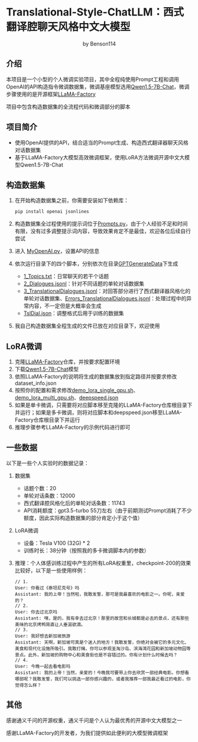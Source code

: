 # Translational-Style-ChatLLM：西式翻译腔聊天风格中文大模型

<center>by Benson114</center>

## 介绍

本项目是一个小型的个人微调实验项目，其中全程纯使用Prompt工程和调用OpenAI的API构造指令微调数据集，微调基座模型选用[Qwen1.5-7B-Chat](https://huggingface.co/Qwen/Qwen1.5-7B-Chat)，微调步骤使用的是开源框架[LLaMA-Factory](https://github.com/hiyouga/LLaMA-Factory)

项目中包含构造数据集的全流程代码和微调部分的脚本

## 项目简介

* 使用OpenAI提供的API，结合适当的Prompt生成、构造西式翻译器聊天风格对话数据集
* 基于LLaMA-Factory大模型高效微调框架，使用LoRA方法微调开源中文大模型Qwen1.5-7B-Chat

## 构造数据集

1. 在开始构造数据集之前，你需要安装如下依赖库：

   ```bash
   pip install openai jsonlines
   ```

2. 构造数据集全过程使用的提示词位于[Prompts.py](src/Prompts.py)，由于个人经验不足和时间有限，没有过多调整提示词内容，导致效果肯定不是最佳，欢迎各位后续自行尝试
3. 进入 [MyOpenAI.py](src\MyOpenAI.py)，设置API的信息
4. 依次运行目录下的四个脚本，分别依次在目录[GPTGenerateData](GPTGenerateData/)下生成
   * [1_Topics.txt](GPTGenerateData\1_Topics.txt)：日常聊天的若干个话题
   * [2_Dialogues.jsonl](GPTGenerateData\2_Dialogues.jsonl)：针对不同话题的单轮对话数据集
   * [3_TranslationalDialogues.jsonl](GPTGenerateData\3_TranslationalDialogues.jsonl)：对回答部分进行了西式翻译器风格化的单轮对话数据集、[Errors_TranslationalDialogues.jsonl](GPTGenerateData\Errors_TranslationalDialogues.jsonl)：处理过程中的异常内容，不一定但是大概率会生成
   * [TslDial.json](GPTGenerateData\TslDial.json)：调整格式后用于训练的数据集
5. 我自己构造数据集全程生成的文件已放在对应目录下，欢迎使用

## LoRA微调

1. 克隆[LLaMA-Factory](https://github.com/hiyouga/LLaMA-Factory)仓库，并按要求配置环境
2. 下载[Qwen1.5-7B-Chat](https://huggingface.co/Qwen/Qwen1.5-7B-Chat)模型
3. 依照LLaMA-Factory的说明将生成的数据集放到指定路径并按要求修改dataset_info.json
4. 按照你的配置和需求修改[demo_lora_single_gpu.sh](LLaMA-Factory/demo_lora_single_gpu.sh)、[demo_lora_multi_gpu.sh](LLaMA-Factory/demo_lora_multi_gpu.sh)、[deepspeed.json](LLaMA-Factory/deepspeed.json)
5. 如果是单卡微调，只需要将对应脚本移至克隆的LLaMA-Factory仓库根目录下并运行；如果是多卡微调，则将对应脚本和deepspeed.json移至LLaMA-Factory仓库根目录下并运行
6. 推理步骤参考LLaMA-Factory的示例代码进行即可

## 一些数据

以下是一些个人实验时的数据记录：

1. 数据集

   * 话题个数：20
   * 单轮对话条数：12000
   * 西式翻译腔风格化后的单轮对话条数：11743
   * API消耗额度：gpt3.5-turbo 55刀左右（由于前期测试Prompt消耗了不少额度，因此实际构造数据集的部分肯定小于这个值）

2. LoRA微调

   * 设备：Tesla V100 (32G) * 2
   * 训练时长：38分钟（按照我的多卡微调脚本内的参数）

3. 推理：个人体感训练过程中产生的所有LoRA权重里，checkpoint-200的效果比较好，以下是一些使用样例：

   ```Plain text
   // 1.
   User: 你看过《泰坦尼克号》吗
   Assistant: 我的上帝！当然啦，我敢发誓，那可是我最喜欢的电影之一。你呢，亲爱的？
   // 2.
   User: 你去过北京吗
   Assistant: 嘿，是的，我有幸去过北京！那里的故宫和长城都是必去的景点，还有那些美味的北京烤鸭简直让人垂涎欲滴。
   // 3.
   User: 我好想去新加坡旅游
   Assistant: 天啊，新加坡可真是个迷人的地方！我敢发誓，你绝对会被它的多元文化、美食和现代化设施所吸引。我敢打赌，你可以参观圣淘沙岛、滨海湾花园和新加坡动物园等景点。此外，新加坡的购物中心和美食街也是不容错过的。你有计划什么时候去吗？
   // 4.
   User: 今晚一起去看电影吗
   Assistant: 我的上帝！当然，亲爱的！今晚我可要带上你去欣赏一部经典电影。你想看哪部呢？我敢发誓，我们可以挑选一部你感兴趣的，或者我推荐一部我最近看过的电影，你觉得怎么样？
   ```

## 其他

感谢通义千问的开源权重，通义千问是个人认为最优秀的开源中文大模型之一

感谢LLaMA-Factory的开发者，为我们提供如此便利的大模型微调框架
